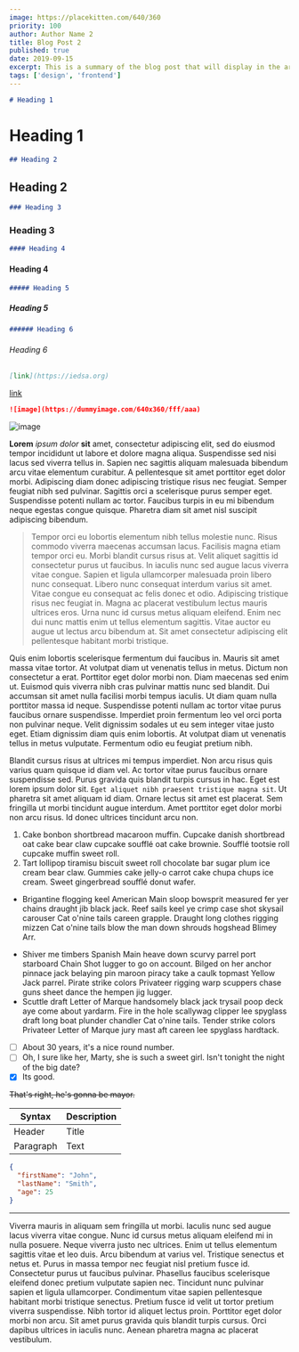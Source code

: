 ```yaml
---
image: https://placekitten.com/640/360
priority: 100
author: Author Name 2
title: Blog Post 2
published: true
date: 2019-09-15
excerpt: This is a summary of the blog post that will display in the article list. This is a summary of the blog post that will display in the article list. This is a summary of the blog post that will display in the article list.
tags: ['design', 'frontend']
---
```



```markdown
# Heading 1
```

# Heading 1

```markdown
## Heading 2
```

## Heading 2

```markdown
### Heading 3
```

### Heading 3

```markdown
#### Heading 4
```

#### Heading 4

```markdown
##### Heading 5
```

##### Heading 5

```markdown
###### Heading 6
```

###### Heading 6

```markdown
[link](https://iedsa.org)
```

[link](https://iedsa.org)

```markdown
![image](https://dummyimage.com/640x360/fff/aaa)
```

![image](https://dummyimage.com/640x360/fff/aaa)

**Lorem** *ipsum* _dolor_ __sit__ amet, consectetur adipiscing elit, sed do eiusmod tempor incididunt ut labore et dolore magna aliqua. Suspendisse sed nisi lacus sed viverra tellus in. Sapien nec sagittis aliquam malesuada bibendum arcu vitae elementum curabitur. A pellentesque sit amet porttitor eget dolor morbi. Adipiscing diam donec adipiscing tristique risus nec feugiat. Semper feugiat nibh sed pulvinar. Sagittis orci a scelerisque purus semper eget. Suspendisse potenti nullam ac tortor. Faucibus turpis in eu mi bibendum neque egestas congue quisque. Pharetra diam sit amet nisl suscipit adipiscing bibendum.

> Tempor orci eu lobortis elementum nibh tellus molestie nunc. Risus commodo viverra maecenas accumsan lacus. Facilisis magna etiam tempor orci eu. Morbi blandit cursus risus at. Velit aliquet sagittis id consectetur purus ut faucibus. In iaculis nunc sed augue lacus viverra vitae congue. Sapien et ligula ullamcorper malesuada proin libero nunc consequat. Libero nunc consequat interdum varius sit amet. Vitae congue eu consequat ac felis donec et odio. Adipiscing tristique risus nec feugiat in. Magna ac placerat vestibulum lectus mauris ultrices eros. Urna nunc id cursus metus aliquam eleifend. Enim nec dui nunc mattis enim ut tellus elementum sagittis. Vitae auctor eu augue ut lectus arcu bibendum at. Sit amet consectetur adipiscing elit pellentesque habitant morbi tristique.

Quis enim lobortis scelerisque fermentum dui faucibus in. Mauris sit amet massa vitae tortor. At volutpat diam ut venenatis tellus in metus. Dictum non consectetur a erat. Porttitor eget dolor morbi non. Diam maecenas sed enim ut. Euismod quis viverra nibh cras pulvinar mattis nunc sed blandit. Dui accumsan sit amet nulla facilisi morbi tempus iaculis. Ut diam quam nulla porttitor massa id neque. Suspendisse potenti nullam ac tortor vitae purus faucibus ornare suspendisse. Imperdiet proin fermentum leo vel orci porta non pulvinar neque. Velit dignissim sodales ut eu sem integer vitae justo eget. Etiam dignissim diam quis enim lobortis. At volutpat diam ut venenatis tellus in metus vulputate. Fermentum odio eu feugiat pretium nibh.

Blandit cursus risus at ultrices mi tempus imperdiet. Non arcu risus quis varius quam quisque id diam vel. Ac tortor vitae purus faucibus ornare suspendisse sed. Purus gravida quis blandit turpis cursus in hac. Eget est lorem ipsum dolor sit. `Eget aliquet nibh praesent tristique magna sit`. Ut pharetra sit amet aliquam id diam. Ornare lectus sit amet est placerat. Sem fringilla ut morbi tincidunt augue interdum. Amet porttitor eget dolor morbi non arcu risus. Id donec ultrices tincidunt arcu non.

1. Cake bonbon shortbread macaroon muffin. Cupcake danish shortbread oat cake bear claw cupcake soufflé oat cake brownie. Soufflé tootsie roll cupcake muffin sweet roll.
2. Tart lollipop tiramisu biscuit sweet roll chocolate bar sugar plum ice cream bear claw. Gummies cake jelly-o carrot cake chupa chups ice cream. Sweet gingerbread soufflé donut wafer. 

* Brigantine flogging keel American Main sloop bowsprit measured fer yer chains draught jib black jack. Reef sails keel ye crimp case shot skysail carouser Cat o'nine tails careen grapple. Draught long clothes rigging mizzen Cat o'nine tails blow the man down shrouds hogshead Blimey Arr. 
- Shiver me timbers Spanish Main heave down scurvy parrel port starboard Chain Shot lugger to go on account. Bilged on her anchor pinnace jack belaying pin maroon piracy take a caulk topmast Yellow Jack parrel. Pirate strike colors Privateer rigging warp scuppers chase guns sheet dance the hempen jig lugger. 
- Scuttle draft Letter of Marque handsomely black jack trysail poop deck aye come about yardarm. Fire in the hole scallywag clipper lee spyglass draft long boat plunder chandler Cat o'nine tails. Tender strike colors Privateer Letter of Marque jury mast aft careen lee spyglass hardtack. 

- [ ] About 30 years, it's a nice round number.
- [ ] Oh, I sure like her, Marty, she is such a sweet girl. Isn't tonight the night of the big date?
- [x] Its good.

~~That's right, he's gonna be mayor.~~


| Syntax | Description |
| ----------- | ----------- |
| Header | Title |
| Paragraph | Text | 


```json
{
  "firstName": "John",
  "lastName": "Smith",
  "age": 25
}
``` 


---

Viverra mauris in aliquam sem fringilla ut morbi. Iaculis nunc sed augue lacus viverra vitae congue. Nunc id cursus metus aliquam eleifend mi in nulla posuere. Neque viverra justo nec ultrices. Enim ut tellus elementum sagittis vitae et leo duis. Arcu bibendum at varius vel. Tristique senectus et netus et. Purus in massa tempor nec feugiat nisl pretium fusce id. Consectetur purus ut faucibus pulvinar. Phasellus faucibus scelerisque eleifend donec pretium vulputate sapien nec. Tincidunt nunc pulvinar sapien et ligula ullamcorper. Condimentum vitae sapien pellentesque habitant morbi tristique senectus. Pretium fusce id velit ut tortor pretium viverra suspendisse. Nibh tortor id aliquet lectus proin. Porttitor eget dolor morbi non arcu. Sit amet purus gravida quis blandit turpis cursus. Orci dapibus ultrices in iaculis nunc. Aenean pharetra magna ac placerat vestibulum.